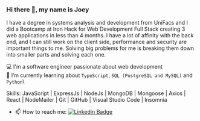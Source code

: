 ### Hi there 👋, my name is Joey
I have a degree in systems analysis and development from UniFacs and I did a Bootcamp at Iron Hack for Web Development Full Stack creating 3 web applications in less than 4 months. I have a lot of affinity with the back end, and I can still work on the client side, performance and security are important things to me. Solving big problems for me is breaking them down into smaller parts and solving each one.

💻 I'm a software engineer passionate about web development\
🌱 I’m currently learning about `TypeScript`, `SQL (PostgreSQL and MySQL)` and `Python`\

Skills: JavaScript | ExpressJs | NodeJs | MongoDB | Mongoose | Axios | React | NodeMailer | Git | GitHub | Visual Studio Code | Insomnia


- 📫 How to reach me:
[![Linkedin Badge](https://img.shields.io/badge/LinkedIn-0077B5?style=for-the-badge&logo=linkedin&logoColor=white)](https://www.linkedin.com/in/joey-quadros/)

